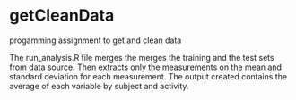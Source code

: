 # getCleanData
progamming assignment to get and clean data

The run_analysis.R file merges the merges the training and the test sets from data source. Then extracts only the measurements on the mean and standard deviation for each measurement. The output created contains the average of each variable by subject and activity.
